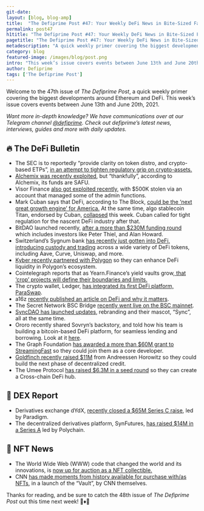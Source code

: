 ```yaml
---
git-date:
layout: [blog, blog-amp]
title:  "The Defiprime Post #47: Your Weekly DeFi News in Bite-Sized Fashion"
permalink: post47
h1title: "The Defiprime Post #47: Your Weekly DeFi News in Bite-Sized Fashion"
pagetitle: "The Defiprime Post #47: Your Weekly DeFi News in Bite-Sized Fashion"
metadescription: "A quick weekly primer covering the biggest developments around Ethereum and DeFi. This week’s issue covers events between June 13th and June 20th, 2021"
category: blog
featured-image: /images/blog/post.png
intro: "This week’s issue covers events between June 13th and June 20th, 2021"
author: Defiprime
tags: ['The Defiprime Post']
---
```


Welcome to the 47th issue of _The Defiprime Post_, a quick weekly primer covering the biggest developments around Ethereum and DeFi. This week’s issue covers events between June 13th and June 20th, 2021.

_Want more in-depth knowledge? We have communications over at our Telegram channel [@defiprime](https://t.me/defiprime). Check out defiprime’s latest news, interviews, guides and more with daily updates._


## 🔥 The DeFi Bulletin

*   The SEC is to reportedly “provide clarity on token distro, and crypto-based ETPs”, [in an attempt to tighten regulatory grip on crypto-assets.](https://cryptonews.com/news/sec-to-provide-clarity-on-token-distribution-crypto-based-et-10747.htm)
*   [Alchemix was recently exploited](https://twitter.com/defiprime/status/1405190705341890566), but “thankfully”, according to Alchemix, its funds are SAFU.
*   Visor Finance [also got exploited recently](https://medium.com/visorfinance/visor-beta-incident-report-1b2521b9266), with $500K stolen via an account that managed some of the admin functions.
*   Mark Cuban says that DeFi, according to The Block, [could be the ‘next great growth engine’ for America.](https://www.theblockcrypto.com/post/108313/mark-cuban-defi-could-be-the-next-great-growth-engine-for-the-us) At the same time, algo stablecoin Titan, endorsed by Cuban, [collapsed](https://coingeek.com/mark-cuban-endorsed-token-titan-plummets-100/) this week.  Cuban called for tight regulation for the nascent DeFi industry after that. 
*   BitDAO launched recently, [after a more than $230M funding round](https://cointelegraph.com/news/new-dao-launches-after-230m-funding-round-including-peter-thiel-alan-howard) which includes investors like Peter Thiel, and Alan Howard.
*   Switzerland’s Sygnum bank [has recently just gotten into DeFi, introducing custody and trading](https://www.coindesk.com/switzerlands-sygnum-bank-gets-into-defi) across a wide variety of DeFi tokens, including Aave, Curve, Uniswap, and more.
*   [Kyber recently partnered with Polygon](https://blog.kyber.network/kyber-partners-with-polygon-to-enhance-defi-liquidity-31d3b9769b03#02) so they can enhance DeFi liquidity in Polygon’s ecosystem.
*   Cointelegraph reports that as Yearn.Finance’s yield vaults grow,[ that ‘crop’ projects will define their boundaries and limits.](https://cointelegraph.com/news/as-yearn-finance-s-yield-vaults-grow-crop-projects-define-boundaries)
*   The crypto wallet, Ledger, [has integrated its first DeFi platform, ParaSwap](https://www.theblockcrypto.com/linked/108353/crypto-wallet-ledger-live-paraswap-first-defi-platform).
*   a16z [recently published an article on DeFi and why it matters](https://future.a16z.com/cryptos-fourth-wave-defi-poised-for-breakthrough/).
*   The Secret Network BSC Bridge [recently went live on the BSC mainnet](https://scrt.network/blog/secret-binance-smart-chain-bridge-live-on-mainnet).
*   [SyncDAO has launched updates](https://link.medium.com/p5wS7UHGchb), rebranding and their mascot, “Sync”, all at the same time.
*   Ororo recently shared Sovryn’s backstory, and told how his team is building a bitcoin-based DeFi platform, for seamless lending and borrowing. Look at it [here](https://defiprime.com/sovryn).
*   The Graph Foundation [has awarded a more than $60M grant to StreamingFast](https://streamingfastio.medium.com/the-graph-foundation-awards-60-million-grant-to-streamingfast-to-join-the-graph-as-a-core-e36be45f8d49) so they could join them as a core developer.
*   [Goldfinch recently raised $11M](https://medium.com/goldfinch-fi/goldfinch-raises-11m-from-andreessen-horowitz-to-build-the-next-phase-of-decentralized-credit-459b08e7653) from Andreessen Horowitz so they could build the next phase of decentralized credit.
*   The Umee Protocol [has raised $6.3M in a seed round](https://medium.com/umeeblog/umee-protocol-raises-6-3mm-seed-round-for-creating-a-cross-chain-defi-hub-75cadec10e4a) so they can create a Cross-chain DeFi hub.


## 💱 DEX Report

*   Derivatives exchange dYdX, [recently closed a $65M Series C raise](https://www.theblockcrypto.com/post/105881/defi-exchange-dydx-65-million-raise-paradigm), led by Paradigm.
*   The decentralized derivatives platform, SynFutures, [has raised $14M in a Series A](https://www.theblockcrypto.com/linked/108659/decentralized-derivatives-platform-synfutures-14-million-series-a) led by Polychain.


## 💎 NFT News

*   The World Wide Web (WWW) code that changed the world and its innovations, is [now up for auction as a NFT collectible.](https://www.reuters.com/technology/world-wide-web-code-that-changed-world-up-auction-nft-2021-06-15/)
*   CNN [has made moments from history available for purchase with/as NFTs](https://cnnpressroom.blogs.cnn.com/2021/06/16/cnn-makes-moments-from-history-available-for-purchase-with-nfts/), in a launch of the “Vault”, by CNN themselves.

Thanks for reading, and be sure to catch the 48th issue of _The Defiprime Post_ out this time next week! 👋♦️👋